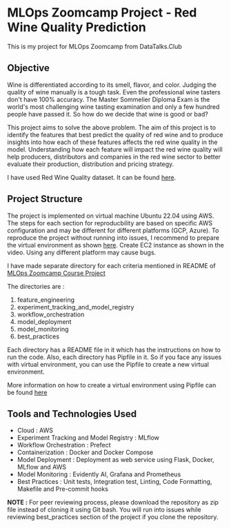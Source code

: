 # MLOps Zoomcamp Project - Red Wine Quality Prediction

This is my project for MLOps Zoomcamp from DataTalks.Club

## Objective

Wine is differentiated according to its smell, flavor, and color. Judging the quality of wine manually is a tough task. Even the professional wine tasters don't have 100% accuracy. The Master Sommelier Diploma Exam is the world's most challenging wine tasting examination and only a few hundred people have passed it. So how do we decide that wine is good or bad? 

This project aims to solve the above problem. The aim of this project is to identify the features that best predict the quality of red wine and to produce insights into how each of these features affects the red wine quality in the model. Understanding how each feature will impact the red wine quality will help producers, distributors and companies in the red wine sector to better evaluate their production, distribution and pricing strategy.

I have used Red Wine Quality dataset. It can be found [here](https://www.kaggle.com/datasets/uciml/red-wine-quality-cortez-et-al-2009).

## Project Structure

The project is implemented on virtual machine Ubuntu 22.04 using AWS. The steps for each section for reproducbility are based on specific AWS configuration and may be different for different platforms (GCP, Azure). To reproduce the project without running into issues, I recommend to prepare the virtual environment as shown [here](https://www.youtube.com/watch?v=IXSiYkP23zo&list=PL3MmuxUbc_hIUISrluw_A7wDSmfOhErJK&index=4). Create EC2 instance as shown in the video. Using any different platform may cause bugs. 

I have made separate directory for each criteria mentioned in README of [MLOps Zoomcamp Course Project](https://github.com/DataTalksClub/mlops-zoomcamp/tree/main/07-project)

The directories are : 

1. feature_engineering   
2. experiment_tracking_and_model_registry
3. workflow_orchestration
4. model_deployment
5. model_monitoring
6. best_practices

Each directory has a README file in it which has the instructions on how to run the code. Also, each directory has Pipfile in it. So if you face any issues with virtual environment, you can use the Pipfile to create a new virtual environment.

More information on how to create a virtual environment using Pipfile can be found [here](https://stackoverflow.com/questions/52171593/how-to-install-dependencies-from-a-copied-pipfile-inside-a-virtual-environment)



## Tools and Technologies Used 

* Cloud : AWS
* Experiment Tracking and Model Registry : MLflow
* Workflow Orchestration : Prefect
* Containerization : Docker and Docker Compose
* Model Deployment : Deployment as web service using Flask, Docker, MLflow and AWS
* Model Monitoring : Evidently AI, Grafana and Prometheus
* Best Practices : Unit tests, Integration test, Linting, Code Formatting, Makefile and Pre-commit hooks


**NOTE :** For peer reviewing process, please download the repository as zip file instead of cloning it using Git bash. You will run into issues while reviewing best_practices section of the project if you clone the repository.
